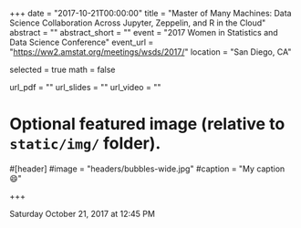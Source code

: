 +++
date = "2017-10-21T00:00:00"
title = "Master of Many Machines: Data Science Collaboration Across Jupyter, Zeppelin, and R in the Cloud"
abstract = ""
abstract_short = ""
event = "2017 Women in Statistics and Data Science Conference"
event_url = "https://ww2.amstat.org/meetings/wsds/2017/"
location = "San Diego, CA"
  
selected = true
math = false
  
url_pdf = ""
url_slides = ""
url_video = ""
  
# Optional featured image (relative to `static/img/` folder).
#[header]
#image = "headers/bubbles-wide.jpg"
#caption = "My caption :smile:"
  
+++
  
Saturday October 21, 2017 at 12:45 PM
  